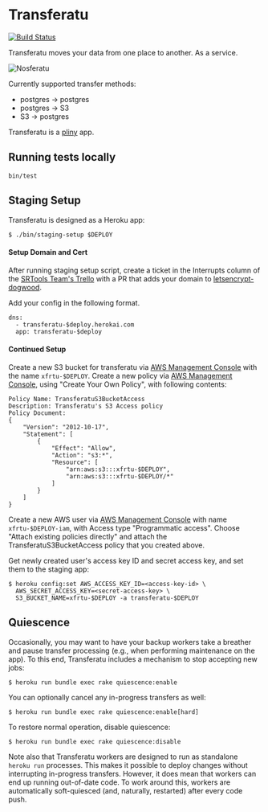 # Transferatu

[![Build Status](https://travis-ci.org/heroku/transferatu.svg?branch=master)](https://travis-ci.org/heroku/transferatu)

Transferatu moves your data from one place to another. As a service.

![Nosferatu](shadow.jpg "Nosferatu")

Currently supported transfer methods:

 * postgres -> postgres
 * postgres -> S3
 * S3 -> postgres

Transferatu is a [pliny](https://github.com/interagent/pliny) app.

## Running tests locally

```
bin/test
```

## Staging Setup

Transferatu is designed as a Heroku app:

```console
$ ./bin/staging-setup $DEPLOY
```

#### Setup Domain and Cert

After running staging setup script, create a ticket in the Interrupts column of the [SRTools Team's Trello](https://trello.com/b/rvSemIgP/sr-tools) with a PR that adds your domain to [letsencrypt-dogwood](https://github.com/heroku/foundation/blob/master/letsencrypt-dogwood/domains.yml).

Add your config in the following format.

```
dns:
  - transferatu-$deploy.herokai.com
  app: transferatu-$deploy
```

#### Continued Setup

Create a new S3 bucket for transferatu via
[AWS Management Console](https://console.aws.amazon.com/s3/home) with the name `xfrtu-$DEPLOY`.
Create a new policy via [AWS Management Console](https://console.aws.amazon.com/iam/home?region=us-east-1#/policies),
using "Create Your Own Policy", with following contents:

```
Policy Name: TransferatuS3BucketAccess
Description: Transferatu's S3 Access policy
Policy Document:
{
    "Version": "2012-10-17",
    "Statement": [
        {
            "Effect": "Allow",
            "Action": "s3:*",
            "Resource": [
                "arn:aws:s3:::xfrtu-$DEPLOY",
                "arn:aws:s3:::xfrtu-$DEPLOY/*"
            ]
        }
    ]
}
```

Create a new AWS user via
[AWS Management Console](https://console.aws.amazon.com/iam/home?region=us-east-1#/users) with name `xfrtu-$DEPLOY-iam`,
with Access type "Programmatic access". Choose "Attach existing policies directly" and
attach the TransferatuS3BucketAccess policy that you created above.

Get newly created user's access key ID and secret access key,
and set them to the staging app:

```console
$ heroku config:set AWS_ACCESS_KEY_ID=<access-key-id> \
  AWS_SECRET_ACCESS_KEY=<secret-access-key> \
  S3_BUCKET_NAME=xfrtu-$DEPLOY -a transferatu-$DEPLOY
```

## Quiescence

Occasionally, you may want to have your backup workers take a breather
and pause transfer processing (e.g., when performing maintenance on
the app). To this end, Transferatu includes a mechanism to stop
accepting new jobs:

```term
$ heroku run bundle exec rake quiescence:enable
```

You can optionally cancel any in-progress transfers as well:

```term
$ heroku run bundle exec rake quiescence:enable[hard]
```

To restore normal operation, disable quiescence:

```term
$ heroku run bundle exec rake quiescence:disable
```

Note also that Transferatu workers are designed to run as standalone
`heroku run` processes. This makes it possible to deploy changes
without interrupting in-progress transfers. However, it does mean that
workers can end up running out-of-date code. To work around this,
workers are automatically soft-quiesced (and, naturally, restarted)
after every code push.

